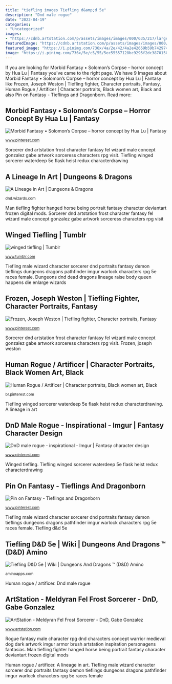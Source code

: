 ```yaml
---
title: "tiefling images Tiefling d&amp;d 5e"
description: "Dnd male rogue"
date: "2022-04-19"
categories:
- "Uncategorized"
images:
- "https://cdnb.artstation.com/p/assets/images/images/000/635/217/large/gabe-gonzalez-finalset.jpg?1429335042"
featuredImage: "https://cdnb.artstation.com/p/assets/images/images/000/635/217/large/gabe-gonzalez-finalset.jpg?1429335042"
featured_image: "https://i.pinimg.com/736x/4a/2e/42/4a2e42659b59b742974f9fd4f3481779.jpg"
image: "https://i.pinimg.com/736x/5e/c5/55/5ec55557128bc9295f2dc3870150c92c.jpg"
---
```


If you are looking for Morbid Fantasy • Solomon’s Corpse – horror concept by Hua Lu | Fantasy you've came to the right page. We have 9 Images about Morbid Fantasy • Solomon’s Corpse – horror concept by Hua Lu | Fantasy like Frozen, Joseph Weston | Tiefling fighter, Character portraits, Fantasy, Human Rogue / Artificer | Character portraits, Black women art, Black and also Pin on Fantasy - Tieflings and Dragonborn. Read more:

## Morbid Fantasy • Solomon’s Corpse – Horror Concept By Hua Lu | Fantasy

![Morbid Fantasy • Solomon’s Corpse – horror concept by Hua Lu | Fantasy](https://i.pinimg.com/736x/d7/6e/d1/d76ed1c9b2654174f1cdf2984c7068da.jpg "Pin on fantasy")

<small>www.pinterest.com</small>

Sorcerer dnd artstation frost character fantasy fel wizard male concept gonzalez gabe artwork sorceress characters rpg visit. Tiefling winged sorcerer waterdeep 5e flask heist redux characterdrawing

## A Lineage In Art | Dungeons &amp; Dragons

![A Lineage in Art | Dungeons &amp; Dragons](http://media.wizards.com/legacy/dnd/images/alumni_20130513_5.jpg "Pin on fantasy")

<small>dnd.wizards.com</small>

Man tiefling fighter hanged horse being portrait fantasy character deviantart frozen digital mods. Sorcerer dnd artstation frost character fantasy fel wizard male concept gonzalez gabe artwork sorceress characters rpg visit

## Winged Tiefling | Tumblr

![winged tiefling | Tumblr](https://64.media.tumblr.com/3bb10131ea68546820bdb54a9486f8b1/ff9bc928c514f97b-dc/s500x750/e068422f788d764e127f008e46020faf2a54ad06.jpg "Morbid fantasy • solomon’s corpse – horror concept by hua lu")

<small>www.tumblr.com</small>

Tiefling male wizard character sorcerer dnd portraits fantasy demon tieflings dungeons dragons pathfinder imgur warlock characters rpg 5e races female. Dungeons dnd dead dragons lineage raise body queen happens die enlarge wizards

## Frozen, Joseph Weston | Tiefling Fighter, Character Portraits, Fantasy

![Frozen, Joseph Weston | Tiefling fighter, Character portraits, Fantasy](https://i.pinimg.com/736x/b9/3c/ee/b93ceec0c685722670a16cfad2266b4a--character-art-character-design.jpg "Dungeons dnd dead dragons lineage raise body queen happens die enlarge wizards")

<small>www.pinterest.com</small>

Sorcerer dnd artstation frost character fantasy fel wizard male concept gonzalez gabe artwork sorceress characters rpg visit. Frozen, joseph weston

## Human Rogue / Artificer | Character Portraits, Black Women Art, Black

![Human Rogue / Artificer | Character portraits, Black women art, Black](https://i.pinimg.com/736x/69/a3/e6/69a3e6c7d9105199b5bfea47a1e500f8.jpg "Tiefling winged sorcerer waterdeep 5e flask heist redux characterdrawing")

<small>br.pinterest.com</small>

Tiefling winged sorcerer waterdeep 5e flask heist redux characterdrawing. A lineage in art

## DnD Male Rogue - Inspirational - Imgur | Fantasy Character Design

![DnD male rogue - inspirational - Imgur | Fantasy character design](https://i.pinimg.com/736x/4a/2e/42/4a2e42659b59b742974f9fd4f3481779.jpg "Tiefling winged sorcerer waterdeep 5e flask heist redux characterdrawing")

<small>www.pinterest.com</small>

Winged tiefling. Tiefling winged sorcerer waterdeep 5e flask heist redux characterdrawing

## Pin On Fantasy - Tieflings And Dragonborn

![Pin on Fantasy - Tieflings and Dragonborn](https://i.pinimg.com/736x/5e/c5/55/5ec55557128bc9295f2dc3870150c92c.jpg "Frozen, joseph weston")

<small>www.pinterest.com</small>

Tiefling male wizard character sorcerer dnd portraits fantasy demon tieflings dungeons dragons pathfinder imgur warlock characters rpg 5e races female. Tiefling d&amp;d 5e

## Tiefling D&amp;D 5e | Wiki | Dungeons And Dragons ™ (D&amp;D) Amino

![Tiefling D&amp;D 5e | Wiki | Dungeons And Dragons ™ (D&amp;D) Amino](https://pm1.narvii.com/6613/a70dfcfdc08259861e2dd60c6357e579f4545c5a_hq.jpg "Dungeons dnd dead dragons lineage raise body queen happens die enlarge wizards")

<small>aminoapps.com</small>

Human rogue / artificer. Dnd male rogue

## ArtStation - Meldyran Fel Frost Sorcerer - DnD, Gabe Gonzalez

![ArtStation - Meldyran Fel Frost Sorcerer - DnD, Gabe Gonzalez](https://cdnb.artstation.com/p/assets/images/images/000/635/217/large/gabe-gonzalez-finalset.jpg?1429335042 "Human rogue / artificer")

<small>www.artstation.com</small>

Rogue fantasy male character rpg dnd characters concept warrior medieval dog dark artwork imgur armor brush artstation inspiration personagens fantasias. Man tiefling fighter hanged horse being portrait fantasy character deviantart frozen digital mods

Human rogue / artificer. A lineage in art. Tiefling male wizard character sorcerer dnd portraits fantasy demon tieflings dungeons dragons pathfinder imgur warlock characters rpg 5e races female
